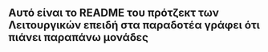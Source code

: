 ## Αυτό είναι το README του πρότζεκτ των Λειτουργικών επειδή στα παραδοτέα γράφει ότι πιάνει παραπάνω μονάδες
